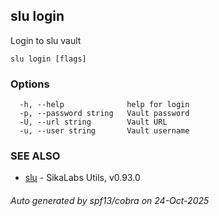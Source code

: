 ## slu login

Login to slu vault

```
slu login [flags]
```

### Options

```
  -h, --help              help for login
  -p, --password string   Vault password
  -U, --url string        Vault URL
  -u, --user string       Vault username
```

### SEE ALSO

* [slu](slu.md)	 - SikaLabs Utils, v0.93.0

###### Auto generated by spf13/cobra on 24-Oct-2025

